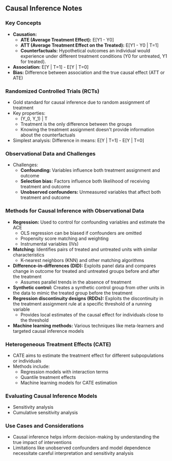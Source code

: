 ## Causal Inference Notes

### Key Concepts

* **Causation:**
    * **ATE (Average Treatment Effect):** E[Y1 - Y0]
    * **ATT (Average Treatment Effect on the Treated):** E[Y1 - Y0 | T=1]
    * **Counterfactuals:** Hypothetical outcomes an individual would experience under different treatment conditions (Y0 for untreated, Y1 for treated).
* **Association:** E[Y | T=1] - E[Y | T=0]
* **Bias:** Difference between association and the true causal effect (ATT or ATE)

### Randomized Controlled Trials (RCTs)

* Gold standard for causal inference due to random assignment of treatment
* Key properties:
    * (Y_0, Y_1) | T
    * Treatment is the only difference between the groups
    * Knowing the treatment assignment doesn't provide information about the counterfactuals
* Simplest analysis: Difference in means: E[Y | T=1] - E[Y | T=0]

### Observational Data and Challenges

* Challenges:
    * **Confounding:** Variables influence both treatment assignment and outcome
    * **Selection bias:** Factors influence both likelihood of receiving treatment and outcome
    * **Unobserved confounders:** Unmeasured variables that affect both treatment and outcome

### Methods for Causal Inference with Observational Data

* **Regression:** Used to control for confounding variables and estimate the ACE
    * OLS regression can be biased if confounders are omitted
    * Propensity score matching and weighting
    * Instrumental variables (IVs)
* **Matching:** Identifies pairs of treated and untreated units with similar characteristics
    * K-nearest neighbors (KNN) and other matching algorithms
* **Difference-in-differences (DID):** Exploits panel data and compares change in outcome for treated and untreated groups before and after the treatment
    * Assumes parallel trends in the absence of treatment
* **Synthetic control:** Creates a synthetic control group from other units in the data to mimic the treated group before the treatment
* **Regression discontinuity designs (RDDs):** Exploits the discontinuity in the treatment assignment rule at a specific threshold of a running variable
    * Provides local estimates of the causal effect for individuals close to the threshold
* **Machine learning methods:** Various techniques like meta-learners and targeted causal inference models

### Heterogeneous Treatment Effects (CATE)

* CATE aims to estimate the treatment effect for different subpopulations or individuals
* Methods include:
    * Regression models with interaction terms
    * Quantile treatment effects
    * Machine learning models for CATE estimation

### Evaluating Causal Inference Models

* Sensitivity analysis
* Cumulative sensitivity analysis

### Use Cases and Considerations

* Causal inference helps inform decision-making by understanding the true impact of interventions
* Limitations like unobserved confounders and model dependence necessitate careful interpretation and sensitivity analysis

